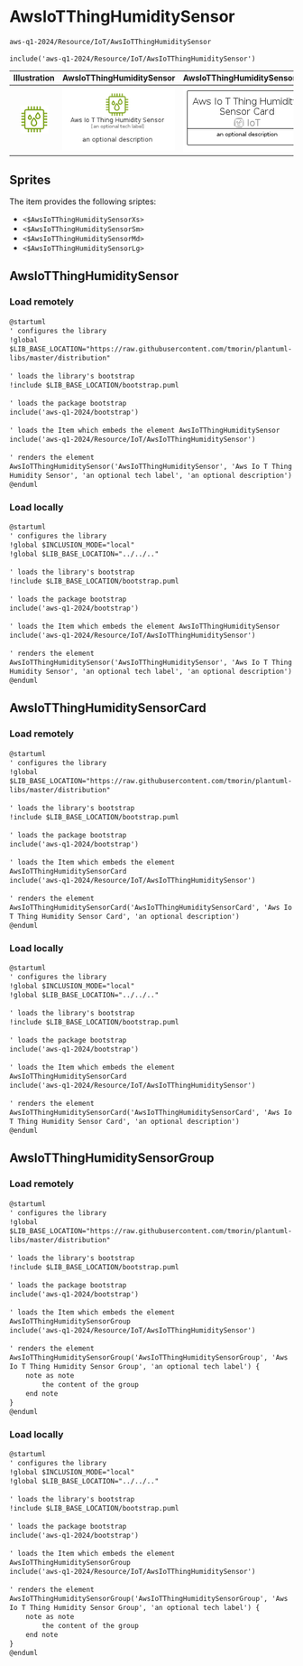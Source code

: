 # AwsIoTThingHumiditySensor


```text
aws-q1-2024/Resource/IoT/AwsIoTThingHumiditySensor
```

```text
include('aws-q1-2024/Resource/IoT/AwsIoTThingHumiditySensor')
```



| Illustration | AwsIoTThingHumiditySensor | AwsIoTThingHumiditySensorCard | AwsIoTThingHumiditySensorGroup |
| :---: | :---: | :---: | :---: |
| ![illustration for Illustration](../../../aws-q1-2024/Resource/IoT/AwsIoTThingHumiditySensor.png) | ![illustration for AwsIoTThingHumiditySensor](../../../aws-q1-2024/Resource/IoT/AwsIoTThingHumiditySensor.Local.png) | ![illustration for AwsIoTThingHumiditySensorCard](../../../aws-q1-2024/Resource/IoT/AwsIoTThingHumiditySensorCard.Local.png) | ![illustration for AwsIoTThingHumiditySensorGroup](../../../aws-q1-2024/Resource/IoT/AwsIoTThingHumiditySensorGroup.Local.png) |



## Sprites
The item provides the following sriptes:

- `<$AwsIoTThingHumiditySensorXs>`
- `<$AwsIoTThingHumiditySensorSm>`
- `<$AwsIoTThingHumiditySensorMd>`
- `<$AwsIoTThingHumiditySensorLg>`





## AwsIoTThingHumiditySensor

### Load remotely
```plantuml
@startuml
' configures the library
!global $LIB_BASE_LOCATION="https://raw.githubusercontent.com/tmorin/plantuml-libs/master/distribution"

' loads the library's bootstrap
!include $LIB_BASE_LOCATION/bootstrap.puml

' loads the package bootstrap
include('aws-q1-2024/bootstrap')

' loads the Item which embeds the element AwsIoTThingHumiditySensor
include('aws-q1-2024/Resource/IoT/AwsIoTThingHumiditySensor')

' renders the element
AwsIoTThingHumiditySensor('AwsIoTThingHumiditySensor', 'Aws Io T Thing Humidity Sensor', 'an optional tech label', 'an optional description')
@enduml
```

### Load locally
```plantuml
@startuml
' configures the library
!global $INCLUSION_MODE="local"
!global $LIB_BASE_LOCATION="../../.."

' loads the library's bootstrap
!include $LIB_BASE_LOCATION/bootstrap.puml

' loads the package bootstrap
include('aws-q1-2024/bootstrap')

' loads the Item which embeds the element AwsIoTThingHumiditySensor
include('aws-q1-2024/Resource/IoT/AwsIoTThingHumiditySensor')

' renders the element
AwsIoTThingHumiditySensor('AwsIoTThingHumiditySensor', 'Aws Io T Thing Humidity Sensor', 'an optional tech label', 'an optional description')
@enduml
```

## AwsIoTThingHumiditySensorCard

### Load remotely
```plantuml
@startuml
' configures the library
!global $LIB_BASE_LOCATION="https://raw.githubusercontent.com/tmorin/plantuml-libs/master/distribution"

' loads the library's bootstrap
!include $LIB_BASE_LOCATION/bootstrap.puml

' loads the package bootstrap
include('aws-q1-2024/bootstrap')

' loads the Item which embeds the element AwsIoTThingHumiditySensorCard
include('aws-q1-2024/Resource/IoT/AwsIoTThingHumiditySensor')

' renders the element
AwsIoTThingHumiditySensorCard('AwsIoTThingHumiditySensorCard', 'Aws Io T Thing Humidity Sensor Card', 'an optional description')
@enduml
```

### Load locally
```plantuml
@startuml
' configures the library
!global $INCLUSION_MODE="local"
!global $LIB_BASE_LOCATION="../../.."

' loads the library's bootstrap
!include $LIB_BASE_LOCATION/bootstrap.puml

' loads the package bootstrap
include('aws-q1-2024/bootstrap')

' loads the Item which embeds the element AwsIoTThingHumiditySensorCard
include('aws-q1-2024/Resource/IoT/AwsIoTThingHumiditySensor')

' renders the element
AwsIoTThingHumiditySensorCard('AwsIoTThingHumiditySensorCard', 'Aws Io T Thing Humidity Sensor Card', 'an optional description')
@enduml
```

## AwsIoTThingHumiditySensorGroup

### Load remotely
```plantuml
@startuml
' configures the library
!global $LIB_BASE_LOCATION="https://raw.githubusercontent.com/tmorin/plantuml-libs/master/distribution"

' loads the library's bootstrap
!include $LIB_BASE_LOCATION/bootstrap.puml

' loads the package bootstrap
include('aws-q1-2024/bootstrap')

' loads the Item which embeds the element AwsIoTThingHumiditySensorGroup
include('aws-q1-2024/Resource/IoT/AwsIoTThingHumiditySensor')

' renders the element
AwsIoTThingHumiditySensorGroup('AwsIoTThingHumiditySensorGroup', 'Aws Io T Thing Humidity Sensor Group', 'an optional tech label') {
    note as note
        the content of the group
    end note
}
@enduml
```

### Load locally
```plantuml
@startuml
' configures the library
!global $INCLUSION_MODE="local"
!global $LIB_BASE_LOCATION="../../.."

' loads the library's bootstrap
!include $LIB_BASE_LOCATION/bootstrap.puml

' loads the package bootstrap
include('aws-q1-2024/bootstrap')

' loads the Item which embeds the element AwsIoTThingHumiditySensorGroup
include('aws-q1-2024/Resource/IoT/AwsIoTThingHumiditySensor')

' renders the element
AwsIoTThingHumiditySensorGroup('AwsIoTThingHumiditySensorGroup', 'Aws Io T Thing Humidity Sensor Group', 'an optional tech label') {
    note as note
        the content of the group
    end note
}
@enduml
```

